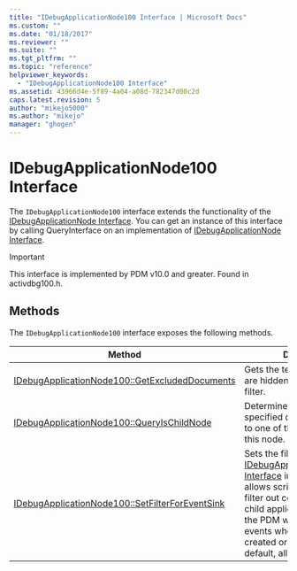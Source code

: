 ```yaml
---
title: "IDebugApplicationNode100 Interface | Microsoft Docs"
ms.custom: ""
ms.date: "01/18/2017"
ms.reviewer: ""
ms.suite: ""
ms.tgt_pltfrm: ""
ms.topic: "reference"
helpviewer_keywords: 
  - "IDebugApplicationNode100 Interface"
ms.assetid: 43966d4e-5f89-4a04-a08d-782347d00c2d
caps.latest.revision: 5
author: "mikejo5000"
ms.author: "mikejo"
manager: "ghogen"
---
```

# IDebugApplicationNode100 Interface
The `IDebugApplicationNode100` interface extends the functionality of the [IDebugApplicationNode Interface](../../winscript/reference/idebugapplicationnode-interface.md). You can get an instance of this interface by calling QueryInterface on an implementation of [IDebugApplicationNode Interface](../../winscript/reference/idebugapplicationnode-interface.md).  
  
> [!IMPORTANT]
>  This interface is implemented by PDM v10.0 and greater. Found in activdbg100.h.  
  
## Methods  
 The `IDebugApplicationNode100` interface exposes the following methods.  
  
|Method|Description|  
|------------|-----------------|  
|[IDebugApplicationNode100::GetExcludedDocuments](../../winscript/reference/idebugapplicationnode100-getexcludeddocuments.md)|Gets the text documents that are hidden by the specified filter.|  
|[IDebugApplicationNode100::QueryIsChildNode](../../winscript/reference/idebugapplicationnode100-queryischildnode.md)|Determines whether the specified document belongs to one of the child nodes of this node.|  
|[IDebugApplicationNode100::SetFilterForEventSink](../../winscript/reference/idebugapplicationnode100-setfilterforeventsink.md)|Sets the filter on a particular [IDebugApplicationNodeEvents Interface](../../winscript/reference/idebugapplicationnodeevents-interface.md) implementation. It allows script debuggers to filter out compiler-generated child application nodes so that the PDM will no longer send events when the nodes are created or removed. By default, all nodes will be sent.|